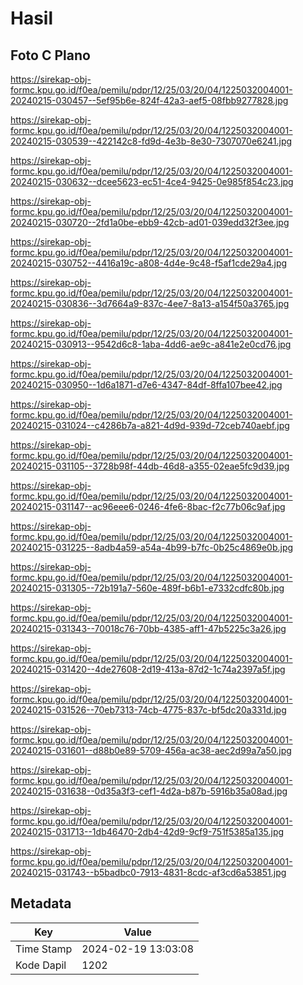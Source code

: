 # Hasil

## Foto C Plano

https://sirekap-obj-formc.kpu.go.id/f0ea/pemilu/pdpr/12/25/03/20/04/1225032004001-20240215-030457--5ef95b6e-824f-42a3-aef5-08fbb9277828.jpg

https://sirekap-obj-formc.kpu.go.id/f0ea/pemilu/pdpr/12/25/03/20/04/1225032004001-20240215-030539--422142c8-fd9d-4e3b-8e30-7307070e6241.jpg

https://sirekap-obj-formc.kpu.go.id/f0ea/pemilu/pdpr/12/25/03/20/04/1225032004001-20240215-030632--dcee5623-ec51-4ce4-9425-0e985f854c23.jpg

https://sirekap-obj-formc.kpu.go.id/f0ea/pemilu/pdpr/12/25/03/20/04/1225032004001-20240215-030720--2fd1a0be-ebb9-42cb-ad01-039edd32f3ee.jpg

https://sirekap-obj-formc.kpu.go.id/f0ea/pemilu/pdpr/12/25/03/20/04/1225032004001-20240215-030752--4416a19c-a808-4d4e-9c48-f5af1cde29a4.jpg

https://sirekap-obj-formc.kpu.go.id/f0ea/pemilu/pdpr/12/25/03/20/04/1225032004001-20240215-030836--3d7664a9-837c-4ee7-8a13-a154f50a3765.jpg

https://sirekap-obj-formc.kpu.go.id/f0ea/pemilu/pdpr/12/25/03/20/04/1225032004001-20240215-030913--9542d6c8-1aba-4dd6-ae9c-a841e2e0cd76.jpg

https://sirekap-obj-formc.kpu.go.id/f0ea/pemilu/pdpr/12/25/03/20/04/1225032004001-20240215-030950--1d6a1871-d7e6-4347-84df-8ffa107bee42.jpg

https://sirekap-obj-formc.kpu.go.id/f0ea/pemilu/pdpr/12/25/03/20/04/1225032004001-20240215-031024--c4286b7a-a821-4d9d-939d-72ceb740aebf.jpg

https://sirekap-obj-formc.kpu.go.id/f0ea/pemilu/pdpr/12/25/03/20/04/1225032004001-20240215-031105--3728b98f-44db-46d8-a355-02eae5fc9d39.jpg

https://sirekap-obj-formc.kpu.go.id/f0ea/pemilu/pdpr/12/25/03/20/04/1225032004001-20240215-031147--ac96eee6-0246-4fe6-8bac-f2c77b06c9af.jpg

https://sirekap-obj-formc.kpu.go.id/f0ea/pemilu/pdpr/12/25/03/20/04/1225032004001-20240215-031225--8adb4a59-a54a-4b99-b7fc-0b25c4869e0b.jpg

https://sirekap-obj-formc.kpu.go.id/f0ea/pemilu/pdpr/12/25/03/20/04/1225032004001-20240215-031305--72b191a7-560e-489f-b6b1-e7332cdfc80b.jpg

https://sirekap-obj-formc.kpu.go.id/f0ea/pemilu/pdpr/12/25/03/20/04/1225032004001-20240215-031343--70018c76-70bb-4385-aff1-47b5225c3a26.jpg

https://sirekap-obj-formc.kpu.go.id/f0ea/pemilu/pdpr/12/25/03/20/04/1225032004001-20240215-031420--4de27608-2d19-413a-87d2-1c74a2397a5f.jpg

https://sirekap-obj-formc.kpu.go.id/f0ea/pemilu/pdpr/12/25/03/20/04/1225032004001-20240215-031526--70eb7313-74cb-4775-837c-bf5dc20a331d.jpg

https://sirekap-obj-formc.kpu.go.id/f0ea/pemilu/pdpr/12/25/03/20/04/1225032004001-20240215-031601--d88b0e89-5709-456a-ac38-aec2d99a7a50.jpg

https://sirekap-obj-formc.kpu.go.id/f0ea/pemilu/pdpr/12/25/03/20/04/1225032004001-20240215-031638--0d35a3f3-cef1-4d2a-b87b-5916b35a08ad.jpg

https://sirekap-obj-formc.kpu.go.id/f0ea/pemilu/pdpr/12/25/03/20/04/1225032004001-20240215-031713--1db46470-2db4-42d9-9cf9-751f5385a135.jpg

https://sirekap-obj-formc.kpu.go.id/f0ea/pemilu/pdpr/12/25/03/20/04/1225032004001-20240215-031743--b5badbc0-7913-4831-8cdc-af3cd6a53851.jpg


## Metadata

| Key        | Value               |
| ---------- | ------------------- |
| Time Stamp | 2024-02-19 13:03:08 |
| Kode Dapil | 1202                |



